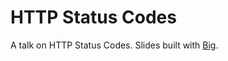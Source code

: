 # HTTP Status Codes

A talk on HTTP Status Codes. Slides built with [Big](https://github.com/tmcw/big).
